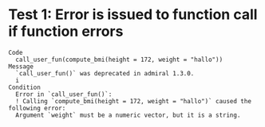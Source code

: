 # Test 1: Error is issued to function call if function errors

    Code
      call_user_fun(compute_bmi(height = 172, weight = "hallo"))
    Message
      `call_user_fun()` was deprecated in admiral 1.3.0.
      i 
    Condition
      Error in `call_user_fun()`:
      ! Calling `compute_bmi(height = 172, weight = "hallo")` caused the following error:
      Argument `weight` must be a numeric vector, but it is a string.

